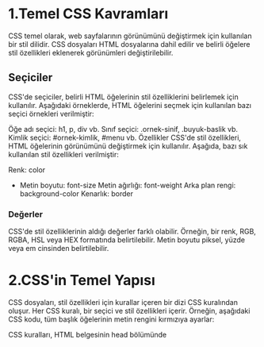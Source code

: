 # 1.Temel CSS Kavramları

CSS temel olarak, web sayfalarının görünümünü değiştirmek için kullanılan bir stil dilidir. CSS dosyaları HTML dosyalarına dahil edilir ve belirli öğelere stil özellikleri eklenerek görünümleri değiştirilebilir.

## Seçiciler
CSS'de seçiciler, belirli HTML öğelerinin stil özelliklerini belirlemek için kullanılır. Aşağıdaki örneklerde, HTML öğelerini seçmek için kullanılan bazı seçici örnekleri verilmiştir:

Öğe adı seçici: h1, p, div vb.
Sınıf seçici: .ornek-sinif, .buyuk-baslik vb.
Kimlik seçici: #ornek-kimlik, #menu vb.
Özellikler
CSS'de stil özellikleri, HTML öğelerinin görünümünü değiştirmek için kullanılır. Aşağıda, bazı sık kullanılan stil özellikleri verilmiştir:

Renk: color
+ Metin boyutu: font-size
Metin ağırlığı: font-weight
Arka plan rengi: background-color
Kenarlık: border

### Değerler
CSS'de stil özelliklerinin aldığı değerler farklı olabilir. Örneğin, bir renk, RGB, RGBA, HSL veya HEX formatında belirtilebilir. Metin boyutu piksel, yüzde veya em cinsinden belirtilebilir.

# 2.CSS'in Temel Yapısı
CSS dosyaları, stil özellikleri için kurallar içeren bir dizi CSS kuralından oluşur. Her CSS kuralı, bir seçici ve stil özellikleri içerir. Örneğin, aşağıdaki CSS kodu, tüm başlık öğelerinin metin rengini kırmızıya ayarlar:

CSS kuralları, HTML belgesinin head bölümünde <style> etiketi kullanılarak içeride veya harici bir CSS dosyası olarak yazılabilir.

# 3.Box Model
Box model, her HTML öğesinin bir kutu olarak düşünüldüğü bir konsepttir. Kutu, içerik, dolgu, kenarlık ve marjla çevrelenir. Bu kutunun boyutları, içerik boyutu, dolgu boyutu, kenarlık boyutu ve marjlar tarafından belirlenir.

### İçerik Kutusu
İçerik kutusu, HTML öğes'nin içeriğini içerir. İçerik kutusunun boyutu, öğenin belirtilen genişlik ve yüksekliğine eşittir.
Dolgu Kutusu
Dolgu kutusu, içerik kutusunun etrafındaki bir boşluktur. Dolgu, içerik ve kenarlık arasında yer alır. Dolgu, öğenin arka plan rengi veya resmiyle dolu olabilir. Dolgu kutusunun boyutu, dolgu özellikleriyle belirlenir.

### Kenarlık Kutusu
Kenarlık kutusu, öğenin içeriğini ve dolgusunu çevreleyen bir kenarlık çizgisidir. Kenarlık kutusunun boyutu, kenarlık özellikleriyle belirlenir.

### Marj Kutusu
Marj kutusu, HTML öğesinin etrafında bir boşluktur. Marj, öğenin komşu öğelerden olan uzaklığını belirler. Marj kutusunun boyutu, marj özellikleriyle belirlenir.

# 4.Düzenleme ve Konumlandırma
CSS, öğelerin düzenlenmesi ve konumlandırılması için birçok seçenek sunar. Aşağıda, en sık kullanılan düzenleme ve konumlandırma yöntemleri verilmiştir:

## Positioning (Pozisyonlama)
CSS'de, öğelerin pozisyonu, position özelliği kullanılarak belirlenebilir. Positioning'in kullanımı için position özelliğinin farklı değerleri vardır:

static: Öğe varsayılan konumda kalır.
relative: Öğenin pozisyonu, öğenin normal konumundan itibaren belirlenen bir mesafeyle değiştirilir.
absolute: Öğenin pozisyonu, en yakın position: relative veya position: absolute öğesi olan üst öğeyle ilişkili olarak belirlenir.
fixed: Öğe, tarayıcı penceresinin konumuna göre belirlenir ve kaydırıldığında bile sabit bir konumda kalır.
Floats (Yüzenler)
Floats, öğelerin birbirine göre konumlandırılması için kullanılan bir CSS özelliğidir. float özelliği kullanılarak, öğe sağa veya sola doğru kaydırılabilir. Yüzen öğelerin etrafındaki öğeler, yüzen öğelerin etrafına sarılır. Bu özellik, genellikle sayfada resim veya metin konumlandırmak için kullanılır.

### Display (Görüntüleme)
display özelliği, bir HTML öğesinin görünümünü değiştirmek için kullanılır. display özelliğinin farklı değerleri vardır:

block: Öğe, belirtilen genişlikte ve yükseklikte tam bir blok olur. Diğer blok öğeleri, önceki blok öğesinin altında görüntülenir.

inline: Öğe, içeriğin boyutuna göre genişler ve yüksekliği, içeriğin yüksekliğiyle sınırlıdır. Diğer iç içe geçmiş iç içe geçirilebilir öğelerle birlikte kullanılır.
inline-block: Öğe, içeriğin boyutuna göre genişler ve yüksekliği, içeriğin yüksekliğiyle sınırlıdır, ancak öğe, diğer öğelerle birlikte satıra sığabilecek bir blok olarak davranır.
none: Öğe, hiçbir şey görüntülemez.


# 5.Renk ve Arka Plan
CSS, öğelerin arka plan rengini ve öğelerin yazı rengini değiştirmek için kullanılır. Aşağıda en sık kullanılan renk özellikleri verilmiştir:

Color (Renk)
color özelliği, metin rengini belirler. Özelliğe, hex kodu, RGB değeri veya önceden tanımlanmış renk ismi gibi bir değer atanabilir.

### Background (Arka Plan)
background özelliği, bir HTML öğesinin arka plan rengini veya resmini belirler. Arka plan, renk veya resim gibi bir değer alabilir. Aşağıda en sık kullanılan arka plan özellikleri verilmiştir:

background-color: Arka plan rengini belirler.
background-image: Arka plan resmini belirler.
background-repeat: Arka plan resminin tekrarlanma şeklini belirler.
background-position: Arka plan resminin konumunu belirler.


# 6.Yazı Stili
CSS, öğelerin yazı tipi, boyutu, stili ve diğer yazı özelliklerini değiştirmek için kullanılır. Aşağıda en sık kullanılan yazı özellikleri verilmiştir:

Font (Yazı Tipi)
font özelliği, bir HTML öğesinin yazı tipini, boyutunu ve stilini belirler. Font özelliği, alt özelliklere sahiptir:

font-family: Kullanılacak yazı tipini belirler.
font-size: Yazı boyutunu belirler.
font-style: Yazı stili (normal, italic, oblique) belirler.
font-weight: Yazı kalınlığını belirler.
Text (Metin)
text özellikleri, metnin görüntülenme şeklini belirler. Aşağıda en sık kullanılan text özellikleri verilmiştir:

text-align: Metnin hizalanma şeklini belirler (sol, sağ, merkez, tamamlama).
text-decoration: Metin süsleme özelliklerini belirler (altı çizili, çizgili).
text-transform:Metnin büyük veya küçük harflere dönüştürülmesini belirler.

text-shadow: Metin gölgesini belirler.
text-indent: İlk satır girintisini belirler.


# 7.Düzen
CSS, öğelerin düzenini değiştirmek için kullanılır. Aşağıda en sık kullanılan düzen özellikleri verilmiştir:

### Box Model
Box model, bir HTML öğesinin boyutunu ve konumunu belirlemek için kullanılır. Box model, öğenin içeriği, dolgu, kenarlık ve dış kenarlık olmak üzere dört bileşenden oluşur.

width: Öğenin genişliğini belirler.
height: Öğenin yüksekliğini belirler.
padding: Öğenin içeriği ile kenarlığı arasındaki boşluğu belirler.
border: Öğenin kenarlığını belirler.
margin: Öğenin dış kenarlığını belirler.

### Position (Konum)
position özelliği, bir HTML öğesinin konumunu belirler. Aşağıda en sık kullanılan position özellikleri verilmiştir:

static: Öğe normal akışta yer alır.
relative: Öğenin konumu normal akışa göre ayarlanır, ancak öğe, diğer öğelerin üzerinde veya altında konumlandırılabilir.
absolute: Öğenin konumu, en yakın pozisyonu belirtilmiş üst öğeye göre ayarlanır.
fixed: Öğe, belirtilen konumda sabitlenir ve sayfa kaydırıldığında bile konumunu korur.
Display (Görünüm)
display özelliği, bir HTML öğesinin görüntülenme şeklini belirler. Aşağıda en sık kullanılan display özellikleri verilmiştir:

block: Öğe, ayrı bir blok olarak görüntülenir. Diğer blok öğeleri, önceki blok öğesinin altında görüntülenir.
inline: Öğe, içeriğin boyutuna göre genişler ve yüksekliği, içeriğin yüksekliğiyle sınırlıdır. Diğer iç içe geçmiş iç içe geçirilebilir öğelerle birlikte kullanılır.
inline-block: Öğe, içeriğin boyutuna göre genişler ve yüksekliği, içeriğin yüksekliğiyle sınırlıdır, ancak öğe, diğer öğelerle birlikte satıra sığabilecek bir blok olarak davranır.
none: Öğe, hiçbir şey görüntülemez.

# 8.Medya Sorguları
Medya sorguları, bir web sayfasının görüntülenme şeklini belirlemek için kullanılır. CSS medya sorgular


# 9.Animasyonlar
CSS, web sayfalarında animasyonlar oluşturmak için kullanılır. Aşağıda en sık kullanılan animasyon özellikleri verilmiştir:

animation-name: Animasyonun adını belirler.
animation-duration: Animasyonun süresini belirler.
animation-delay: Animasyonun ne zaman başlayacağını belirler.
animation-iteration-count: Animasyonun kaç kez tekrarlanacağını belirler.
animation-direction: Animasyonun hangi yönde oynatılacağını belirler.
  
  
# 10. Responsive Tasarım
Responsive tasarım, web sayfalarının farklı cihazlarda (mobil, tablet, masaüstü vb.) doğru şekilde görüntülenmesini sağlamak için kullanılır. Aşağıda en sık kullanılan responsive tasarım özellikleri verilmiştir:

max-width: Belirtilen genişlikten daha küçük ekranlarda öğenin boyutunu sınırlar.
min-width: Belirtilen genişlikten daha büyük ekranlarda öğenin boyutunu sınırlar.
media queries: Belirli bir medya türünde veya genişlikte özel CSS kuralları uygular.
  
  
# 11.Önemli Notlar
CSS, HTML ile birlikte kullanılır ve stil sayfaları genellikle .css uzantılı dosyalarda saklanır.

CSS, her zaman style etiketi içinde yer alır. Bu etiket, ya head etiketi içinde ya da doğrudan HTML etiketleri içinde kullanılabilir.

CSS, önceden tanımlanmış sınıfları kullanarak, belirli öğeler için aynı stil kurallarını birden fazla kez belirtmek yerine, tekrar kullanımı en aza indirir.

CSS, web sayfalarını daha erişilebilir hale getirmek için kullanılan ARIA (Accessible Rich Internet Applications) etiketlerini de destekler.
  

# 12.Sonuç
Bu Github dokümantasyonu, CSS'nin temellerini kapsamaktadır. CSS, web sayfalarının görünümünü ve düzenini belirlemek için çok önemlidir. CSS ile web sayfalarınızı daha etkileyici, daha okunaklı ve daha kullanışlı hale getirebilirsiniz.





